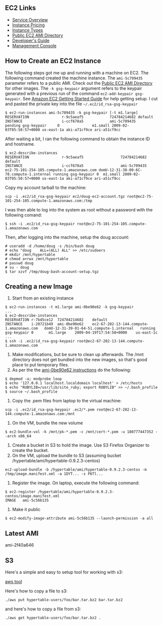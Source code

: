 

## EC2 Links ##
  * [Service Overview](http://aws.amazon.com/ec2/)
  * [Instance Pricing](http://aws.amazon.com/ec2/#pricing)
  * [Instance Types](http://docs.amazonwebservices.com/AWSEC2/2008-02-01/DeveloperGuide/instance-types.html)
  * [Public EC2 AMI Directory](http://developer.amazonwebservices.com/connect/kbcategory.jspa?categoryID=101)
  * [Developer's Guide](http://docs.amazonwebservices.com/AWSEC2/2008-02-01/DeveloperGuide/index.html)
  * [Management Console](https://console.aws.amazon.com/ec2/home)

## How to Create an EC2 Instance ##

The following steps got me up and running with a machine on EC2.  The following command created the machine instance.  The `ami-5c709435` parameter refers to a public AMI.  Check out the [Public EC2 AMI Directory](http://developer.amazonwebservices.com/connect/kbcategory.jspa?categoryID=101) for other images.  The `-k gsg-keypair` argument refers to the keypair generated with a previous run of the command `ec2-add-keypair gsg-keypair`.  See [Amazon EC2 Getting Started Guide](http://docs.amazonwebservices.com/AWSEC2/latest/GettingStartedGuide/) for help getting setup.  I cut and pasted the private key into the file `~/.ec2/id_rsa-gsg-keypair`

```
$ ec2-run-instances ami-5c709435 -k gsg-keypair [-t m1.large]
RESERVATION               r-9c5aeaf5            724784214682 default
INSTANCE                  i-ccf678a5            ami-5c709435            pending gsg-keypair     0               m1.small 2009-02-03T05:50:57+0000 us-east-1a aki-a71cf9ce ari-a51cf9cc 
```

After waiting a bit, I ran the following command to obtain the instance ID and hostname.

```
$ ec2-describe-instances 
RESERVATION               r-9c5aeaf5                 724784214682                       default
INSTANCE                  i-ccf678a5                 ami-5c709435                       ec2-75-101-254-105.compute-1.amazonaws.com domU-12-31-38-00-6C-78.compute-1.internal running gsg-keypair 0  m1.small 2009-02-03T05:50:57+0000 us-east-1a aki-a71cf9ce ari-a51cf9cc 
```

Copy my account tarball to the machine:

```
scp -i .ec2/id_rsa-gsg-keypair ec2/doug-ec2-account.tgz root@ec2-75-101-254-105.compute-1.amazonaws.com:/tmp
```

I was then able to log into the system as root without a password with the following comand:

```
$ ssh -i .ec2/id_rsa-gsg-keypair root@ec2-75-101-254-105.compute-1.amazonaws.com
```

Then, after logging into the machine, setup the doug account:

```
# useradd -d /home/doug -s /bin/bash doug
# echo "doug    ALL=(ALL) ALL" >> /etc/sudoers
# mkdir /mnt/hypertable
# chmod a+rwx /mnt/hypertable 
# passwd doug
# su - doug
$ tar xzvf /tmp/doug-bash-account-setup.tgz 
```

## Creating a new Image ##

  1. Start from an existing instance
```
$ ec2-run-instances -t m1.large ami-0be90e62 -k gsg-keypair
...
$ ec2-describe-instances 
RESERVATION	r-7b45ce12	724784214682	default
INSTANCE	i-20721b49	ami-0be90e62	ec2-67-202-13-144.compute-1.amazonaws.com	domU-12-31-39-01-64-51.compute-1.internal	running	gsg-keypair	0		m1.large	2009-04-19T17:54:58+0000	us-east-1c
...
$ ssh -i .ec2/id_rsa-gsg-keypair root@ec2-67-202-13-144.compute-1.amazonaws.com
```
  1. Make modifications, but be sure to clean up afterwards.  The /mnt directory does not get bundled into the new images, so that's good place to put temporary files.
  1. As per the the [ami-0be90e62 instructions](http://developer.amazonwebservices.com/connect/entry!default.jspa?externalID=2057) do the following:
```
$ depmod -a; modprobe loop
$ echo '127.0.0.1 localhost.localdomain localhost' > /etc/hosts
$ echo "RUBYLIB=/usr/lib/site_ruby; export RUBYLIB" >> ~/.bash_profile
$ source ~/.bash_profile
```
  1. Copy the .pem files from laptop to the virtual machine:
```
scp -i .ec2/id_rsa-gsg-keypair .ec2/*.pem root@ec2-67-202-13-144.compute-1.amazonaws.com:/mnt
```
  1. On the VM, bundle the new volume
```
$ ec2-bundle-vol -k /mnt/pk-*.pem -c /mnt/cert-*.pem -u 180777447352 --arch x86_64
```
  1. Create a bucket in S3 to hold the image.  Use S3 Firefox Organizer to create the bucket.
  1. On the VM, upload the bundle to S3 (assuming bucket /hypertable/ami/hypertable-0.9.2.3-centos)
```
ec2-upload-bundle -b /hypertable/ami/hypertable-0.9.2.3-centos -m /tmp/image.manifest.xml -a 1DYT... -s P6Tl...
```
  1. Register the image.  On laptop, execute the following command:
```
$ ec2-register /hypertable/ami/hypertable-0.9.2.3-centos/image.manifest.xml
IMAGE	ami-5c56b135
```
  1. Make it public
```
$ ec2-modify-image-attribute ami-5c56b135 --launch-permission -a all
```

## Latest AMI ##
ami-2f40a646

## S3 ##

Here's a simple and easy to setup tool for working with s3:

[aws tool](http://www.timkay.com/aws/)

Here's how to copy a file to s3:

```
./aws put hypertable-users/foo/bar.tar.bz2 bar.tar.bz2
```

and here's how to copy a file from s3:

```
./aws get hypertable-users/foo/bar.tar.bz2 .
```